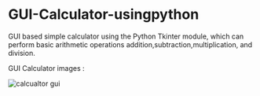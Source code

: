 # GUI-Calculator-usingpython
GUI based simple calculator using the Python Tkinter module, which can perform basic arithmetic operations addition,subtraction,multiplication, and division.


GUI Calculator images :


![calcualtor gui](https://user-images.githubusercontent.com/68479220/156696911-f6aee20b-79c3-4c7f-ad06-47eaa2f5c544.png)
